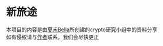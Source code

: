 # 新旅途
本项目的内容是由[夏禾Bella](https://linktr.ee/0x30cF)所创建的crypto研究小组中的资料分享\
如有侵权请与[作者](https://twitter.com/stephkuove)联系，我们会尽快更正
